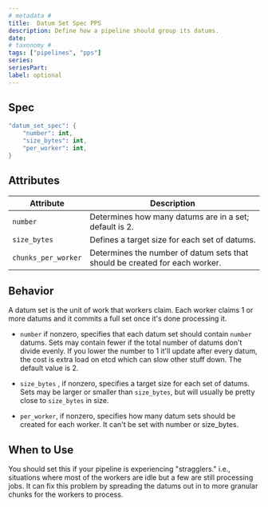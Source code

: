```yaml
---
# metadata # 
title:  Datum Set Spec PPS
description: Define how a pipeline should group its datums.
date: 
# taxonomy #
tags: ["pipelines", "pps"]
series:
seriesPart:
label: optional
---
```

## Spec 

```s
"datum_set_spec": {
    "number": int,
    "size_bytes": int,
    "per_worker": int,
}
```

## Attributes 

|Attribute|Description|
|-|-|
|`number`|Determines how many datums are in a set; default is 2.|
|`size_bytes`|Defines a target size for each set of datums.|
|`chunks_per_worker`|Determines the number of datum sets that should be created for each worker.|

## Behavior

A datum set is the unit of work that workers claim. Each worker claims 1 or more
datums and it commits a full set once it's done processing it. 

- `number` if nonzero, specifies that each datum set should contain `number` datums. Sets may contain fewer if the total number of datums don't
 divide evenly. If you lower the number to 1 it'll update after every datum,
 the cost is extra load on etcd which can slow other stuff down.
 The default value is 2.

- `size_bytes` , if nonzero, specifies a target size for each set of datums. Sets may be larger or smaller than `size_bytes`, but will usually be
 pretty close to `size_bytes` in size.

- `per_worker`, if nonzero, specifies how many datum sets should be
 created for each worker. It can't be set with number or size_bytes.


## When to Use

You should set this if your pipeline is experiencing "stragglers." i.e., situations
where most of the workers are idle but a few are still processing jobs. It can
fix this problem by spreading the datums out in to more granular chunks for
the workers to process.

